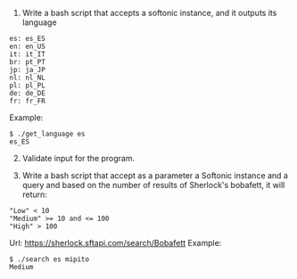 1) Write a bash script that accepts a softonic instance, and it
outputs its language
```
es: es_ES
en: en_US
it: it_IT
br: pt_PT
jp: ja_JP
nl: nl_NL
pl: pl_PL
de: de_DE
fr: fr_FR
```

Example:
```
$ ./get_language es
es_ES
```

2) Validate input for the program.

3) Write a bash script that accept as a parameter a Softonic instance
and a query and based on the number of results of Sherlock's bobafett,
it will return:
```
"Low" < 10
"Medium" >= 10 and <= 100
"High" > 100
```

Url: https://sherlock.sftapi.com/search/Bobafett
Example:
```
$ ./search es mipito
Medium
```
